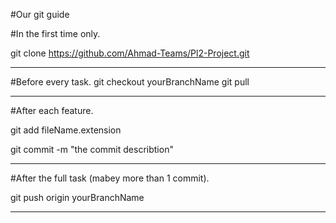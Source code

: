 #Our git guide

#In the first time only.

git clone https://github.com/Ahmad-Teams/Pl2-Project.git
***********************************************************************
#Before every task.
git checkout yourBranchName
git pull
***********************************************************************
#After each feature.

git add fileName.extension

git commit -m "the commit describtion"
***********************************************************************
#After the full task (mabey more than 1 commit).

git push origin yourBranchName
***********************************************************************
